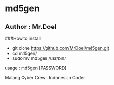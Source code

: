 # md5gen
## Author : Mr.Doel
###How to install 
* git clone https://github.com/MrDoel/md5gen.git
* cd md5gen/
* sudo mv md5gen /usr/bin/

usage : md5gen [PASSWORD]


Malang Cyber Crew | Indonesian Coder
